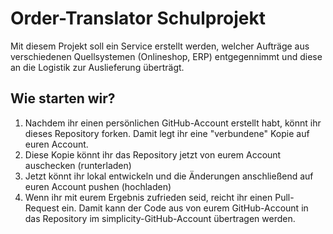 # Order-Translator Schulprojekt

Mit diesem Projekt soll ein Service erstellt werden, welcher Aufträge aus verschiedenen Quellsystemen (Onlineshop, ERP) entgegennimmt und diese an die Logistik zur Auslieferung überträgt.

## Wie starten wir?

1. Nachdem ihr einen persönlichen GitHub-Account erstellt habt, könnt ihr dieses Repository forken. Damit legt ihr eine "verbundene" Kopie auf euren Account.
2. Diese Kopie könnt ihr das Repository jetzt von eurem Account auschecken (runterladen)
3. Jetzt könnt ihr lokal entwickeln und die Änderungen anschließend auf euren Account pushen (hochladen)
4. Wenn ihr mit eurem Ergebnis zufrieden seid, reicht ihr einen Pull-Request ein. Damit kann der Code aus von eurem GitHub-Account in das Repository im simplicity-GitHub-Account übertragen werden.

